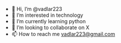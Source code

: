 - 👋 Hi, I’m @vadlar223
- 👀 I’m interested in technology
- 🌱 I’m currently learning python
- 💞️ I’m looking to collaborate on X
- 📫 How to reach me vadlar223@gmail.com

<!---
vadlar223/vadlar223 is a ✨ special ✨ repository because its `README.md` (this file) appears on your GitHub profile.
You can click the Preview link to take a look at your changes.
--->
